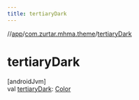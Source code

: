 ```yaml
---
title: tertiaryDark
---
```

//[app](../../index.html)/[com.zurtar.mhma.theme](index.html)/[tertiaryDark](tertiary-dark.html)



# tertiaryDark



[androidJvm]\
val [tertiaryDark](tertiary-dark.html): [Color](https://developer.android.com/reference/kotlin/androidx/compose/ui/graphics/Color.html)



